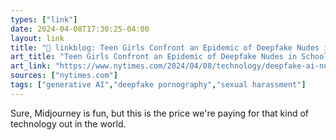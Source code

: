 ```yaml
---
types: ["link"]
date: 2024-04-08T17:30:25-04:00
layout: link
title: "🔗 linkblog: Teen Girls Confront an Epidemic of Deepfake Nudes in Schools'"
art_title: "Teen Girls Confront an Epidemic of Deepfake Nudes in Schools"
art_link: "https://www.nytimes.com/2024/04/08/technology/deepfake-ai-nudes-westfield-high-school.html"
sources: ["nytimes.com"]
tags: ["generative AI","deepfake pornography","sexual harassment"]
---
```

Sure, Midjourney is fun, but this is the price we're paying for that kind of technology out in the world.
